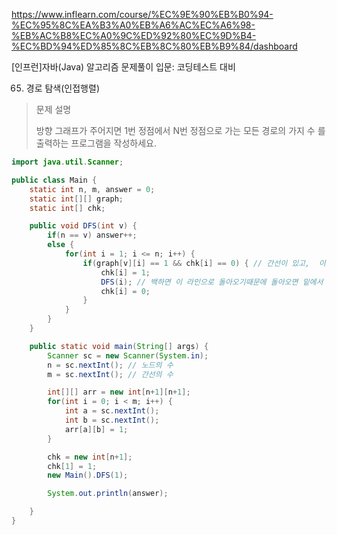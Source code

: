 https://www.inflearn.com/course/%EC%9E%90%EB%B0%94-%EC%95%8C%EA%B3%A0%EB%A6%AC%EC%A6%98-%EB%AC%B8%EC%A0%9C%ED%92%80%EC%9D%B4-%EC%BD%94%ED%85%8C%EB%8C%80%EB%B9%84/dashboard

[인프런]자바(Java) 알고리즘 문제풀이 입문: 코딩테스트 대비  

65. 경로 탐색(인접행렬)  

> 문제 설명   
> 
> 방향 그래프가 주어지면 1번 정점에서 N번 정점으로 가는 모든 경로의 가지 수 를 출력하는 프로그램을 작성하세요.


```java
import java.util.Scanner;

public class Main {
    static int n, m, answer = 0;
    static int[][] graph;
    static int[] chk;

    public void DFS(int v) {
        if(n == v) answer++;
        else {
            for(int i = 1; i <= n; i++) {
                if(graph[v][i] == 1 && chk[i] == 0) { // 간선이 있고,  이미 들리지 않았다면
                    chk[i] = 1;
                    DFS(i); // 백하면 이 라인으로 돌아오기때문에 돌아오면 밑에서 들렸다는 체크를 풀어줘야함
                    chk[i] = 0;
                }
            }
        }
    }

    public static void main(String[] args) {
        Scanner sc = new Scanner(System.in);
        n = sc.nextInt(); // 노드의 수
        m = sc.nextInt(); // 간선의 수

        int[][] arr = new int[n+1][n+1];
        for(int i = 0; i < m; i++) {
            int a = sc.nextInt();
            int b = sc.nextInt();
            arr[a][b] = 1;
        }

        chk = new int[n+1];
        chk[1] = 1;
        new Main().DFS(1);

        System.out.println(answer);

    }
}
```